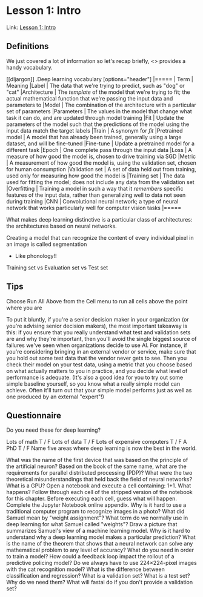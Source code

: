 # Lesson 1: Intro

Link: [Lesson 1: Intro](https://github.com/Jeff-Adler/fastbook/blob/master/01_intro.ipynb)

## Definitions

We just covered a lot of information so let's recap briefly, <> provides a handy vocabulary.

[[dljargon]]
.Deep learning vocabulary
[options="header"]
|=====
| Term | Meaning
|Label | The data that we're trying to predict, such as "dog" or "cat"
|Architecture | The _template_ of the model that we're trying to fit; the actual mathematical function that we're passing the input data and parameters to
|Model | The combination of the architecture with a particular set of parameters
|Parameters | The values in the model that change what task it can do, and are updated through model training
|Fit | Update the parameters of the model such that the predictions of the model using the input data match the target labels
|Train | A synonym for _fit_
|Pretrained model | A model that has already been trained, generally using a large dataset, and will be fine-tuned
|Fine-tune | Update a pretrained model for a different task
|Epoch | One complete pass through the input data
|Loss | A measure of how good the model is, chosen to drive training via SGD
|Metric | A measurement of how good the model is, using the validation set, chosen for human consumption
|Validation set | A set of data held out from training, used only for measuring how good the model is
|Training set | The data used for fitting the model; does not include any data from the validation set
|Overfitting | Training a model in such a way that it _remembers_ specific features of the input data, rather than generalizing well to data not seen during training
|CNN | Convolutional neural network; a type of neural network that works particularly well for computer vision tasks
|=====

What makes deep learning distinctive is a particular class of architectures: the architectures based on neural networks. 

Creating a model that can recognize the content of every individual pixel in an image is called segmentation
- Like phonology!!

Training set vs Evaluation set vs Test set

## Tips

Choose Run All Above from the Cell menu to run all cells above the point where you are

To put it bluntly, if you're a senior decision maker in your organization (or you're advising senior decision makers), the most important takeaway is this: if you ensure that you really understand what test and validation sets are and why they're important, then you'll avoid the single biggest source of failures we've seen when organizations decide to use AI. For instance, if you're considering bringing in an external vendor or service, make sure that you hold out some test data that the vendor never gets to see. Then you check their model on your test data, using a metric that you choose based on what actually matters to you in practice, and you decide what level of performance is adequate. (It's also a good idea for you to try out some simple baseline yourself, so you know what a really simple model can achieve. Often it'll turn out that your simple model performs just as well as one produced by an external "expert"!)

## Questionnaire

Do you need these for deep learning?

Lots of math T / F
Lots of data T / F
Lots of expensive computers T / F
A PhD T / F
Name five areas where deep learning is now the best in the world.

What was the name of the first device that was based on the principle of the artificial neuron?
Based on the book of the same name, what are the requirements for parallel distributed processing (PDP)?
What were the two theoretical misunderstandings that held back the field of neural networks?
What is a GPU?
Open a notebook and execute a cell containing: 1+1. What happens?
Follow through each cell of the stripped version of the notebook for this chapter. Before executing each cell, guess what will happen.
Complete the Jupyter Notebook online appendix.
Why is it hard to use a traditional computer program to recognize images in a photo?
What did Samuel mean by "weight assignment"?
What term do we normally use in deep learning for what Samuel called "weights"?
Draw a picture that summarizes Samuel's view of a machine learning model.
Why is it hard to understand why a deep learning model makes a particular prediction?
What is the name of the theorem that shows that a neural network can solve any mathematical problem to any level of accuracy?
What do you need in order to train a model?
How could a feedback loop impact the rollout of a predictive policing model?
Do we always have to use 224×224-pixel images with the cat recognition model?
What is the difference between classification and regression?
What is a validation set? What is a test set? Why do we need them?
What will fastai do if you don't provide a validation set?